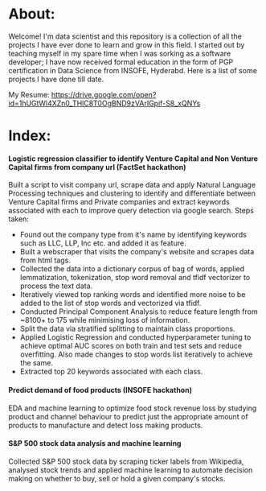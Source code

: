 # About:
Welcome! I'm data scientist and this repository is a collection of all the projects I have ever done to learn and grow in this field.
I started out by teaching myself in my spare time when I was sorking as a software developer; I have now received formal education in the form of PGP certification in Data Science from INSOFE, Hyderabd. Here is a list of some projects I have done till date.

My Resume:
https://drive.google.com/open?id=1hUGtWl4XZn0_THlC8T0OgBND9zVArIGpif-S8_xQNYs


# Index:
#### Logistic regression classifier to identify Venture Capital and Non Venture Capital firms from company url (FactSet hackathon)
Built a script to visit company url, scrape data and apply Natural Language Processing techniques and clustering to identify and differentiate between Venture Capital firms and Private companies and extract keywords associated with each to improve query detection via google search.
Steps taken:
* Found out the company type from it's name by identifying keywords such as LLC, LLP, Inc etc. and added it as feature.
* Built a webscraper that visits the company's website and scrapes data from html tags.
* Collected the data into a dictionary corpus of bag of words, applied lemmatization, tokenization, stop word removal and tfidf vectorizer to process the text data.
* Iteratively viewed top ranking words and identified more noise to be added to the list of stop words and vectorized via tfidf.
* Conducted Principal Component Analysis to reduce feature length from ~8100+ to 175 while minimising loss of information.
* Split the data via stratified splitting to maintain class proportions.
* Applied Logistic Regression and conducted hyperparameter tuning to achieve optimal AUC scores on both train and test sets and reduce overfitting. Also made changes to stop words list iteratively to achieve the same.
* Extracted top 20 keywords associated with each class.

#### Predict demand of food products (INSOFE hackathon)
EDA and machine learning to optimize food stock revenue loss by studying product and channel behaviour to predict just the appropriate amount of products to manufacture and detect loss making products.

#### S&P 500 stock data analysis and machine learning
Collected S&P 500 stock data by scraping ticker labels from Wikipedia, analysed stock trends and applied machine learning to automate decision making on whether to buy, sell or hold a given company's stocks.

